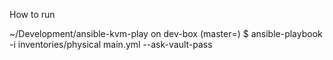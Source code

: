How to run

~/Development/ansible-kvm-play on dev-box (master=)
$ ansible-playbook -i inventories/physical main.yml --ask-vault-pass